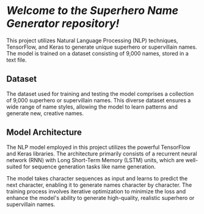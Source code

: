 # _Welcome to the Superhero Name Generator repository!_
This project utilizes Natural Language Processing (NLP) techniques, TensorFlow, and Keras to generate unique superhero or supervillain names. The model is trained on a dataset consisting of 9,000 names, stored in a text file.

## Dataset
The dataset used for training and testing the model comprises a collection of 9,000 superhero or supervillain names. This diverse dataset ensures a wide range of name styles, allowing the model to learn patterns and generate new, creative names.

## Model Architecture
The NLP model employed in this project utilizes the powerful TensorFlow and Keras libraries. The architecture primarily consists of a recurrent neural network (RNN) with Long Short-Term Memory (LSTM) units, which are well-suited for sequence generation tasks like name generation.

The model takes character sequences as input and learns to predict the next character, enabling it to generate names character by character. The training process involves iterative optimization to minimize the loss and enhance the model's ability to generate high-quality, realistic superhero or supervillain names.
